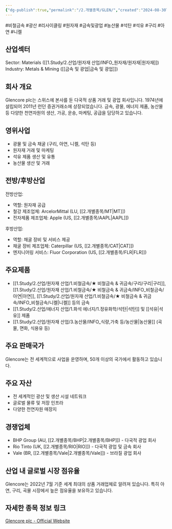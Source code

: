 ```yaml
---
{"dg-publish":true,"permalink":"/2.개별종목/GLEN/","created":"2024-08-30T20:59:21.804+09:00","updated":"2025-07-29T21:37:04.697+09:00"}
---
```


#비철금속 #광산 #리사이클링 #원자재 #금속및광업 #농산물 #석탄 #석유 #구리 #아연 #니켈

## 산업섹터

Sector: Materials ([[1.Study/2.산업/원자재 산업/INFO_원자재/원자재\|원자재]])  
Industry: Metals & Mining ([[금속 및 광업\|금속 및 광업]])

## 회사 개요

Glencore plc는 스위스에 본사를 둔 다국적 상품 거래 및 광업 회사입니다. 1974년에 설립되어 2011년 런던 증권거래소에 상장되었습니다. 금속, 광물, 에너지 제품, 농산물 등 다양한 천연자원의 생산, 가공, 운송, 마케팅, 공급을 담당하고 있습니다.

## 영위사업

- 광물 및 금속 채굴 (구리, 아연, 니켈, 석탄 등)
- 원자재 거래 및 마케팅
- 석유 제품 생산 및 유통
- 농산물 생산 및 거래

## 전방/후방산업

전방산업:

- 역할: 원자재 공급
- 철강 제조업체: ArcelorMittal (LU, [[2.개별종목/MT\|MT]])
- 전자제품 제조업체: Apple (US, [[2.개별종목/AAPL\|AAPL]])

후방산업:

- 역할: 채굴 장비 및 서비스 제공
- 채굴 장비 제조업체: Caterpillar (US, [[2.개별종목/CAT\|CAT]])
- 엔지니어링 서비스: Fluor Corporation (US, [[2.개별종목/FLR\|FLR]])

## 주요제품

- [[1.Study/2.산업/원자재 산업/1.비철금속/★ 비철금속 & 귀금속/구리/구리\|구리]], [[1.Study/2.산업/원자재 산업/1.비철금속/★ 비철금속 & 귀금속/INFO_비철금속/아연\|아연]], [[1.Study/2.산업/원자재 산업/1.비철금속/★ 비철금속 & 귀금속/INFO_비철금속/니켈\|니켈]] 등의 금속
- [[1.Study/2.산업/에너지 산업/1.화석 에너지/1.정유화학/석탄\|석탄]] 및 [[석유\|석유]] 제품
- [[1.Study/2.산업/원자재 산업/3.농산물/INFO_식량,가축 등/농산물\|농산물]] (곡물, 면화, 식용유 등)

## 주요 판매국가

Glencore는 전 세계적으로 사업을 운영하며, 50개 이상의 국가에서 활동하고 있습니다.

## 주요 자산

- 전 세계적인 광산 및 생산 시설 네트워크
- 글로벌 물류 및 저장 인프라
- 다양한 천연자원 매장지

## 경쟁업체

- BHP Group (AU, [[2.개별종목/BHP\|2.개별종목/BHP]]) - 다국적 광업 회사
- Rio Tinto (UK, [[2.개별종목/RIO\|RIO]]) - 다국적 광업 및 금속 회사
- Vale (BR, [[2.개별종목/Vale\|2.개별종목/Vale]]) - 브라질 광업 회사

## 산업 내 글로벌 시장 점유율

Glencore는 2022년 7월 기준 세계 최대의 상품 거래업체로 알려져 있습니다. 특히 아연, 구리, 곡물 시장에서 높은 점유율을 보유하고 있습니다.

## 자세한 종목 정보 링크

[Glencore plc - Official Website](https://www.glencore.com/)
